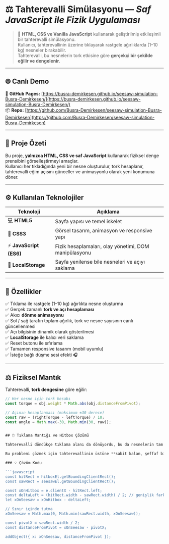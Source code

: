 # ⚖️ Tahterevalli Simülasyonu — *Saf JavaScript ile Fizik Uygulaması*

> 🎯 **HTML, CSS ve Vanilla JavaScript** kullanarak geliştirilmiş etkileşimli bir tahterevalli simülasyonu.  
> Kullanıcı, tahterevallinin üzerine tıklayarak rastgele ağırlıklarda (1–10 kg) nesneler bırakabilir.  
> Tahterevalli, bu nesnelerin tork etkisine göre **gerçekçi bir şekilde eğilir ve dengelenir**.

---

## 🌐 Canlı Demo
🔗 **GitHub Pages:** [https://busra-demirkesen.github.io/seesaw-simulation-Busra-Demirkesen/](https://busra-demirkesen.github.io/seesaw-simulation-Busra-Demirkesen/)  
📦 **Repo:** [https://github.com/Busra-Demirkesen/seesaw-simulation-Busra-Demirkesen](https://github.com/Busra-Demirkesen/seesaw-simulation-Busra-Demirkesen)

---

## 🧩 Proje Özeti
Bu proje, **yalnızca HTML, CSS ve saf JavaScript** kullanarak fiziksel denge prensibini görselleştirmeyi amaçlar.  
Kullanıcı her tıkladığında yeni bir nesne oluşturulur, tork hesaplanır, tahterevalli eğim açısını günceller ve animasyonlu olarak yeni konumuna döner.

---

## ⚙️ Kullanılan Teknolojiler

| Teknoloji | Açıklama |
|------------|-----------|
| 💻 **HTML5** | Sayfa yapısı ve temel iskelet |
| 🎨 **CSS3** | Görsel tasarım, animasyon ve responsive yapı |
| ⚡ **JavaScript (ES6)** | Fizik hesaplamaları, olay yönetimi, DOM manipülasyonu |
| 💾 **LocalStorage** | Sayfa yenilense bile nesneleri ve açıyı saklama |

---

## 🚀 Özellikler

✅ Tıklama ile rastgele (1–10 kg) ağırlıkta nesne oluşturma  
✅ Gerçek zamanlı **tork ve açı hesaplaması**  
✅ Akıcı **dönme animasyonu**  
✅ Sol / sağ tarafın toplam ağırlık, tork ve nesne sayısının canlı güncellenmesi  
✅ Açı bilgisinin dinamik olarak gösterilmesi  
✅ **LocalStorage** ile kalıcı veri saklama  
✅ Reset butonu ile sıfırlama  
✅ Tamamen responsive tasarım (mobil uyumlu)  
✅ İsteğe bağlı düşme sesi efekti 🎧  

---

## ⚖️ Fiziksel Mantık

Tahterevalli, **tork dengesine** göre eğilir:

```js
// Her nesne için tork hesabı
const torque = obj.weight * Math.abs(obj.distanceFromPivot);

// Açının hesaplanması (maksimum ±30 derece)
const raw = (rightTorque - leftTorque) / 10;
const angle = Math.max(-30, Math.min(30, raw));


## 🖱️ Tıklama Mantığı ve Hitbox Çözümü

Tahterevalli döndükçe tıklama alanı da dönüyordu, bu da nesnelerin tam tıklanan noktanın **biraz soluna düşmesine** neden oluyordu.

Bu problemi çözmek için tahterevallinin üstüne **sabit kalan, şeffaf bir** `.seesaw-hitbox` **katmanı** eklendi. Tıklama artık bu sabit alan üzerinden yakalanıyor.

### 💡 Çözüm Kodu

```javascript
const hitRect = hitboxEl.getBoundingClientRect();
const sawRect = seesawEl.getBoundingClientRect();

const xOnHitbox = e.clientX - hitRect.left;
const deltaLeft = (hitRect.width - sawRect.width) / 2; // genişlik farkı düzeltmesi
let xOnSeesaw = xOnHitbox - deltaLeft;

// Sınır içinde tutma
xOnSeesaw = Math.max(0, Math.min(sawRect.width, xOnSeesaw)); 

const pivotX = sawRect.width / 2;
const distanceFromPivot = xOnSeesaw - pivotX;

addObject({ x: xOnSeesaw, distanceFromPivot });

